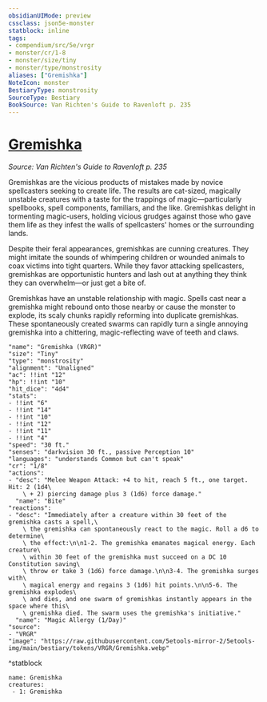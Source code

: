 ```yaml
---
obsidianUIMode: preview
cssclass: json5e-monster
statblock: inline
tags:
- compendium/src/5e/vrgr
- monster/cr/1-8
- monster/size/tiny
- monster/type/monstrosity
aliases: ["Gremishka"]
NoteIcon: monster
BestiaryType: monstrosity
SourceType: Bestiary
BookSource: Van Richten's Guide to Ravenloft p. 235
---
```

# [Gremishka](2-Mechanics/CLI/bestiary/monstrosity/gremishka-vrgr.md)
*Source: Van Richten's Guide to Ravenloft p. 235*  

Gremishkas are the vicious products of mistakes made by novice spellcasters seeking to create life. The results are cat-sized, magically unstable creatures with a taste for the trappings of magic—particularly spellbooks, spell components, familiars, and the like. Gremishkas delight in tormenting magic-users, holding vicious grudges against those who gave them life as they infest the walls of spellcasters' homes or the surrounding lands.

Despite their feral appearances, gremishkas are cunning creatures. They might imitate the sounds of whimpering children or wounded animals to coax victims into tight quarters. While they favor attacking spellcasters, gremishkas are opportunistic hunters and lash out at anything they think they can overwhelm—or just get a bite of.

Gremishkas have an unstable relationship with magic. Spells cast near a gremishka might rebound onto those nearby or cause the monster to explode, its scaly chunks rapidly reforming into duplicate gremishkas. These spontaneously created swarms can rapidly turn a single annoying gremishka into a chittering, magic-reflecting wave of teeth and claws.

```statblock
"name": "Gremishka (VRGR)"
"size": "Tiny"
"type": "monstrosity"
"alignment": "Unaligned"
"ac": !!int "12"
"hp": !!int "10"
"hit_dice": "4d4"
"stats":
- !!int "6"
- !!int "14"
- !!int "10"
- !!int "12"
- !!int "11"
- !!int "4"
"speed": "30 ft."
"senses": "darkvision 30 ft., passive Perception 10"
"languages": "understands Common but can't speak"
"cr": "1/8"
"actions":
- "desc": "Melee Weapon Attack: +4 to hit, reach 5 ft., one target. Hit: 2 (1d4\
    \ + 2) piercing damage plus 3 (1d6) force damage."
  "name": "Bite"
"reactions":
- "desc": "Immediately after a creature within 30 feet of the gremishka casts a spell,\
    \ the gremishka can spontaneously react to the magic. Roll a d6 to determine\
    \ the effect:\n\n1-2. The gremishka emanates magical energy. Each creature\
    \ within 30 feet of the gremishka must succeed on a DC 10 Constitution saving\
    \ throw or take 3 (1d6) force damage.\n\n3-4. The gremishka surges with\
    \ magical energy and regains 3 (1d6) hit points.\n\n5-6. The gremishka explodes\
    \ and dies, and one swarm of gremishkas instantly appears in the space where this\
    \ gremishka died. The swarm uses the gremishka's initiative."
  "name": "Magic Allergy (1/Day)"
"source":
- "VRGR"
"image": "https://raw.githubusercontent.com/5etools-mirror-2/5etools-img/main/bestiary/tokens/VRGR/Gremishka.webp"
```
^statblock

```encounter-table
name: Gremishka
creatures:
 - 1: Gremishka
```